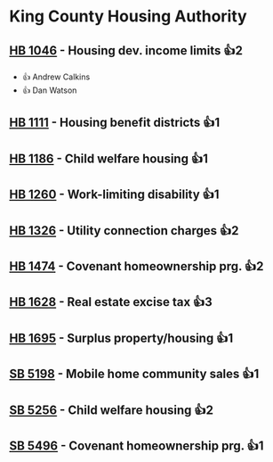 # King County Housing Authority

## [HB 1046](/bill/2023-24/hb/1046/) - Housing dev. income limits 👍2  
* 👍 Andrew Calkins
* 👍 Dan Watson

## [HB 1111](/bill/2023-24/hb/1111/) - Housing benefit districts 👍1  

## [HB 1186](/bill/2023-24/hb/1186/) - Child welfare housing 👍1  

## [HB 1260](/bill/2023-24/hb/1260/) - Work-limiting disability 👍1  

## [HB 1326](/bill/2023-24/hb/1326/) - Utility connection charges 👍2  

## [HB 1474](/bill/2023-24/hb/1474/) - Covenant homeownership prg. 👍2  

## [HB 1628](/bill/2023-24/hb/1628/) - Real estate excise tax 👍3  

## [HB 1695](/bill/2023-24/hb/1695/) - Surplus property/housing 👍1  

## [SB 5198](/bill/2023-24/sb/5198/) - Mobile home community sales 👍1  

## [SB 5256](/bill/2023-24/sb/5256/) - Child welfare housing 👍2  

## [SB 5496](/bill/2023-24/sb/5496/) - Covenant homeownership prg. 👍1  